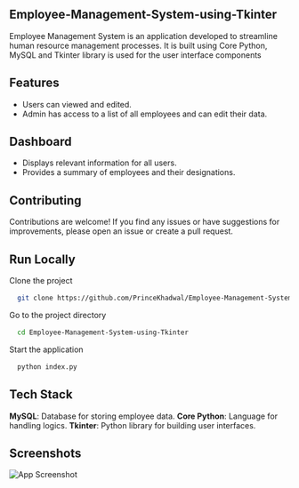 ## Employee-Management-System-using-Tkinter

Employee Management System is an application developed to streamline human resource management processes. It is built using Core Python, MySQL and Tkinter library  is used for the user interface components

## Features

- Users can viewed and edited.
- Admin has access to a list of all employees and can edit their data.

## Dashboard

- Displays relevant information for all users.
- Provides a summary of employees and their designations.



## Contributing
Contributions are welcome! If you find any issues or have suggestions for improvements, please open an issue or create a pull request.


## Run Locally

Clone the project

```bash
  git clone https://github.com/PrinceKhadwal/Employee-Management-System-using-Tkinter
```

Go to the project directory

```bash
  cd Employee-Management-System-using-Tkinter
```

Start the application

```bash
  python index.py
```


## Tech Stack

**MySQL**: Database for storing employee data.
**Core Python**: Language for handling logics.
**Tkinter**: Python library for building user interfaces.




## Screenshots

![App Screenshot](<img src="./screenshot.png">)
